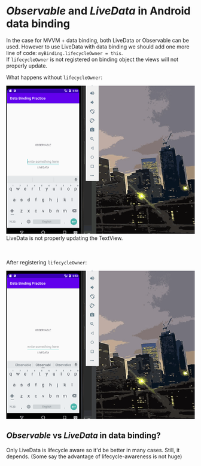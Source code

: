 # <i>Observable</i> and <i>LiveData</i> in Android data binding
In the case for MVVM + data binding, both LiveData or Observable can be used.
However to use LiveData with data binding we should add one more line of code: ```myBinding.lifecycleOwner = this```.
<br>If ```lifecycleOwner``` is not registered on binding object the views will not properly update.

What happens without ```lifecycleOwner```:
<div>
    <img src="https://github.com/ferrarijh/android-study-databinding-practice/blob/master/demo/demo1.gif">
</div>
LiveData is not properly updating the TextView.

<br></br>
After registering ```lifecycleOwner```:
<div>
    <img src="https://github.com/ferrarijh/android-study-databinding-practice/blob/master/demo/demo2.gif">
</div>

## <i>Observable</i> vs <i>LiveData</i> in data binding?
Only LiveData is lifecycle aware so it'd be better in many cases. Still, it depends. (Some say the advantage of lifecycle-awareness is not huge)